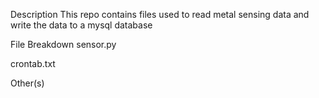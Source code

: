 Description
This repo contains files used to read metal sensing data and write the data to a mysql database

File Breakdown
sensor.py

crontab.txt

Other(s)
